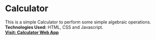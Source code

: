 # Calculator
This is a simple Calculator to perform some simple algebraic operations.<br>
**Technologies Used:** HTML, CSS and Javascript.<br>
[**Visit: Calculator Web App**](https://sonu-kumar-web.github.io/Calculator/)
